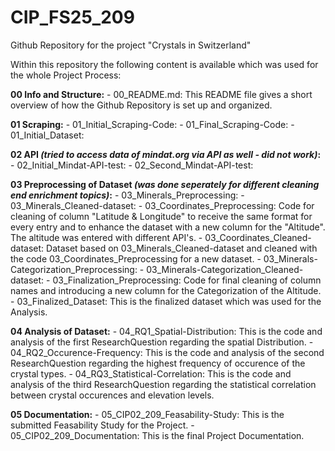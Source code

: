 # CIP_FS25_209
Github Repository for the project "Crystals in Switzerland"

Within this repository the following content is available which was used for the whole Project Process:

**00 Info and Structure:**
    - 00_README.md: This README file gives a short overview of how the Github Repository is set up and organized. 

**01 Scraping:**
    - 01_Initial_Scraping-Code:
    - 01_Final_Scraping-Code: 
    - 01_Initial_Dataset:

**02 API *(tried to access data of mindat.org via API as well - did not work)*:**
    - 02_Initial_Mindat-API-test:
    - 02_Second_Mindat-API-test:

**03 Preprocessing of Dataset *(was done seperately for different cleaning end enrichment topics)*:**
    - 03_Minerals_Preprocessing: 
    - 03_Minerals_Cleaned-dataset: 
    - 03_Coordinates_Preprocessing: Code for cleaning of column "Latitude & Longitude" to receive the same format for every entry and to enhance the dataset with a new column for the "Altitude". The altitude was entered with different API's. 
    - 03_Coordinates_Cleaned-dataset: Dataset based on 03_Minerals_Cleaned-dataset and cleaned with the code 03_Coordinates_Preprocessing for a new dataset. 
    - 03_Minerals-Categorization_Preprocessing:
    - 03_Minerals-Categorization_Cleaned-dataset: 
    - 03_Finalization_Preprocessing: Code for final cleaning of column names and introducing a new column for the Categorization of the Altitude. 
    - 03_Finalized_Dataset: This is the finalized dataset which was used for the Analysis. 

**04 Analysis of Dataset:**
    - 04_RQ1_Spatial-Distribution: This is the code and analysis of the first ResearchQuestion regarding the spatial Distribution. 
    - 04_RQ2_Occurence-Frequency: This is the code and analysis of the second ResearchQuestion regarding the highest frequency of occurence of the crystal types. 
    - 04_RQ3_Statistical-Correlation: This is the code and analysis of the third ResearchQuestion regarding the statistical correlation between crystal occurences and elevation levels. 

**05 Documentation:**
    - 05_CIP02_209_Feasability-Study: This is the submitted Feasability Study for the Project. 
    - 05_CIP02_209_Documentation: This is the final Project Documentation. 
